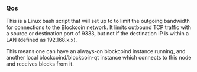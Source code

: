 ### Qos ###

This is a Linux bash script that will set up tc to limit the outgoing bandwidth for connections to the Blockcoin network. It limits outbound TCP traffic with a source or destination port of 9333, but not if the destination IP is within a LAN (defined as 192.168.x.x).

This means one can have an always-on blockcoind instance running, and another local blockcoind/blockcoin-qt instance which connects to this node and receives blocks from it.

